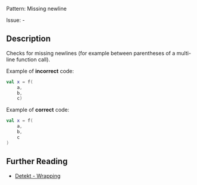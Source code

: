Pattern: Missing newline

Issue: -

## Description

Checks for missing newlines (for example between parentheses of a multi-line function call).

Example of **incorrect** code:

```kotlin
val x = f(
    a,
    b,
    c)
```

Example of **correct** code:

```kotlin
val x = f(
    a,
    b,
    c
)
```

## Further Reading

* [Detekt - Wrapping](https://detekt.dev/docs/rules/formatting/#wrapping)